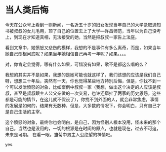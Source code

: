# 当人类后悔

今天在公众号上看到一则新闻，一名近五十岁的妇女发现当年自己的大学录取通知书被叔叔的女儿毛用，顶了自己的位置去上了大学—许昌师范，当年以为自己没考上，到现在才知道真相，无法接受的她，当然是把叔叔一家告上法庭。

看到文章中，她愤怒又悲伤的模样，我想的不是事件有多么离奇，而是，如果当年她自己刨根问底呢？如果当年她相信自己再考一年呢？如果。。。。

对，你肯定会觉得，哪有什么如果，可惜没有如果，歌不是都这么唱的么？

我想的其实并不是如果，我想的是她可能也就这样了，我们该想的应该是我们自己呀，想想三十年后，突然有一天，你也觉得某些地方特别后悔，但是，你找不到一个可以发泄愤怒的对象，比如案例中叔叔一家（我想，做出这个决定的人应该是叔叔，甚至是叔叔跟主人公父亲做的一次交易，也许还牵扯了两家的历史恩怨，这些都是可能的情节，在这儿就不假设了），你找不到外面的人，就会非常焦虑，事情的发展是如何的，结果有无数种，但是，大多数的情况下，你会明白，只有自己才是自己生活的主宰。

这个愤怒的对象，最终你也会明白，是自己，因为怪别人根本没用，怪未来的那个自己，当然也是没用的，一切的根源是在时间的原点，也就是现在，过去不可追，未来是可期。
在看一眼，雏菊中男主人公绝望的神情吧。


yes
